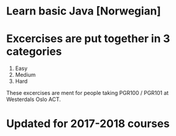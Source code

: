 # Learn basic Java [Norwegian]

# Excercises are put together in 3 categories
1. Easy
2. Medium
3. Hard

These excercises are ment for people taking PGR100 / PGR101 at Westerdals Oslo ACT.
# Updated for 2017-2018 courses
